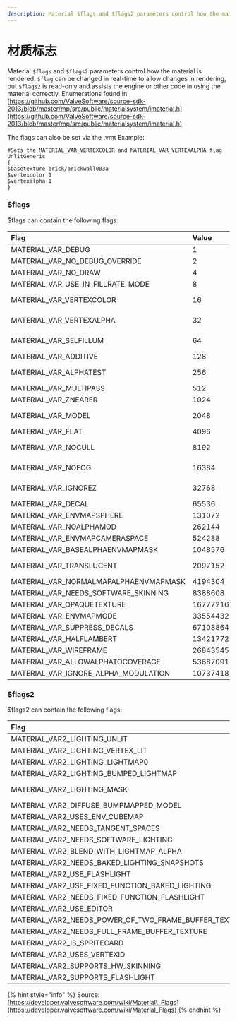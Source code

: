 ```yaml
---
description: Material $flags and $flags2 parameters control how the material is rendered.
---
```


# 材质标志

Material `$flags` and `$flags2` parameters control how the material is rendered. `$flag` can be changed in real-time to allow changes in rendering, but `$flags2` is read-only and assists the engine or other code in using the material correctly. Enumerations found in [https://github.com/ValveSoftware/source-sdk-2013/blob/master/mp/src/public/materialsystem/imaterial.h](https://github.com/ValveSoftware/source-sdk-2013/blob/master/mp/src/public/materialsystem/imaterial.h)

The flags can also be set via the .vmt Example:

```text
#Sets the MATERIAL_VAR_VERTEXCOLOR and MATERIAL_VAR_VERTEXALPHA flag
UnlitGeneric
{
$basetexture brick/brickwall003a
$vertexcolor 1
$vertexalpha 1
}
```

### $flags

$flags can contain the following flags:

| **Flag** | **Value** | **Comment** |
| :--- | :--- | :--- |
| MATERIAL\_VAR\_DEBUG | 1 |  |
| MATERIAL\_VAR\_NO\_DEBUG\_OVERRIDE | 2 |  |
| MATERIAL\_VAR\_NO\_DRAW | 4 |  |
| MATERIAL\_VAR\_USE\_IN\_FILLRATE\_MODE | 8 |  |
| MATERIAL\_VAR\_VERTEXCOLOR | 16 | [$vertexalpha](https://developer.valvesoftware.com/wiki/$vertexalpha) |
| MATERIAL\_VAR\_VERTEXALPHA | 32 | [$vertexalpha](https://developer.valvesoftware.com/wiki/$vertexalpha) |
| MATERIAL\_VAR\_SELFILLUM | 64 | [$selfillum](https://developer.valvesoftware.com/wiki/$selfillum) |
| MATERIAL\_VAR\_ADDITIVE | 128 |  |
| MATERIAL\_VAR\_ALPHATEST | 256 | [$alphatest](https://developer.valvesoftware.com/wiki/$alphatest) |
| MATERIAL\_VAR\_MULTIPASS | 512 |  |
| MATERIAL\_VAR\_ZNEARER | 1024 |  |
| MATERIAL\_VAR\_MODEL | 2048 | [$model](https://developer.valvesoftware.com/wiki/$model) |
| MATERIAL\_VAR\_FLAT | 4096 |  |
| MATERIAL\_VAR\_NOCULL | 8192 | [$nocull](https://developer.valvesoftware.com/wiki/$nocull) |
| MATERIAL\_VAR\_NOFOG | 16384 | [$nofog](https://developer.valvesoftware.com/wiki/$nofog) |
| MATERIAL\_VAR\_IGNOREZ | 32768 | [$ignorez](https://developer.valvesoftware.com/wiki/$ignorez) |
| MATERIAL\_VAR\_DECAL | 65536 |  |
| MATERIAL\_VAR\_ENVMAPSPHERE | 131072 |  |
| MATERIAL\_VAR\_NOALPHAMOD | 262144 |  |
| MATERIAL\_VAR\_ENVMAPCAMERASPACE | 524288 |  |
| MATERIAL\_VAR\_BASEALPHAENVMAPMASK | 1048576 |  |
| MATERIAL\_VAR\_TRANSLUCENT | 2097152 | [$translucent](https://developer.valvesoftware.com/wiki/$translucent) |
| MATERIAL\_VAR\_NORMALMAPALPHAENVMAPMASK | 4194304 |  |
| MATERIAL\_VAR\_NEEDS\_SOFTWARE\_SKINNING | 8388608 |  |
| MATERIAL\_VAR\_OPAQUETEXTURE | 16777216 |  |
| MATERIAL\_VAR\_ENVMAPMODE | 33554432 |  |
| MATERIAL\_VAR\_SUPPRESS\_DECALS | 67108864 |  |
| MATERIAL\_VAR\_HALFLAMBERT | 134217728 | [Half Lambert](https://developer.valvesoftware.com/wiki/Half_Lambert) |
| MATERIAL\_VAR\_WIREFRAME | 268435456 |  |
| MATERIAL\_VAR\_ALLOWALPHATOCOVERAGE | 536870912 |  |
| MATERIAL\_VAR\_IGNORE\_ALPHA\_MODULATION | 1073741824 |  |

### $flags2

$flags2 can contain the following flags:

| **Flag** | **Value** | **Comment** |
| :--- | :--- | :--- |
| MATERIAL\_VAR2\_LIGHTING\_UNLIT | 0 |  |
| MATERIAL\_VAR2\_LIGHTING\_VERTEX\_LIT | 1 |  |
| MATERIAL\_VAR2\_LIGHTING\_LIGHTMAP0 | 2 |  |
| MATERIAL\_VAR2\_LIGHTING\_BUMPED\_LIGHTMAP | 4 |  |
| MATERIAL\_VAR2\_LIGHTING\_MASK | 7 | Sum of 3 above |
| MATERIAL\_VAR2\_DIFFUSE\_BUMPMAPPED\_MODEL | 8 |  |
| MATERIAL\_VAR2\_USES\_ENV\_CUBEMAP | 16 |  |
| MATERIAL\_VAR2\_NEEDS\_TANGENT\_SPACES | 32 |  |
| MATERIAL\_VAR2\_NEEDS\_SOFTWARE\_LIGHTING | 64 |  |
| MATERIAL\_VAR2\_BLEND\_WITH\_LIGHTMAP\_ALPHA | 128 |  |
| MATERIAL\_VAR2\_NEEDS\_BAKED\_LIGHTING\_SNAPSHOTS | 256 |  |
| MATERIAL\_VAR2\_USE\_FLASHLIGHT | 512 |  |
| MATERIAL\_VAR2\_USE\_FIXED\_FUNCTION\_BAKED\_LIGHTING | 1024 |  |
| MATERIAL\_VAR2\_NEEDS\_FIXED\_FUNCTION\_FLASHLIGHT | 2048 |  |
| MATERIAL\_VAR2\_USE\_EDITOR | 4096 |  |
| MATERIAL\_VAR2\_NEEDS\_POWER\_OF\_TWO\_FRAME\_BUFFER\_TEXTURE | 8192 |  |
| MATERIAL\_VAR2\_NEEDS\_FULL\_FRAME\_BUFFER\_TEXTURE | 16384 |  |
| MATERIAL\_VAR2\_IS\_SPRITECARD | 32768 |  |
| MATERIAL\_VAR2\_USES\_VERTEXID | 65536 |  |
| MATERIAL\_VAR2\_SUPPORTS\_HW\_SKINNING | 131072 |  |
| MATERIAL\_VAR2\_SUPPORTS\_FLASHLIGHT | 262144 |  |

{% hint style="info" %}
Source: [https://developer.valvesoftware.com/wiki/Material\_Flags](https://developer.valvesoftware.com/wiki/Material_Flags)
{% endhint %}

